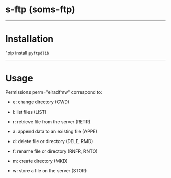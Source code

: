 # s-ftp (soms-ftp)

---

# Installation
"pip install ``pyftpdlib``

---

# Usage

Permissions perm="elradfmw" correspond to:

- e: change directory (CWD)

- l: list files (LIST)

- r: retrieve file from the server (RETR)

- a: append data to an existing file (APPE)

- d: delete file or directory (DELE, RMD)

- f: rename file or directory (RNFR, RNTO)

- m: create directory (MKD)

- w: store a file on the server (STOR)
